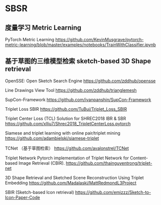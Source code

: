 # SBSR
## 度量学习 Metric Learning

PyTorch Metric Learning
    https://github.com/KevinMusgrave/pytorch-metric-learning/blob/master/examples/notebooks/TrainWithClassifier.ipynb



## 基于草图的三维模型检索 sketch-based 3D Shape retrieval

OpenSSE: Open Sketch Search Engine
    https://github.com/zddhub/opensse

Line Drawings View Tool
    https://github.com/zddhub/trianglemesh
    
SupCon-Framework
    https://github.com/ivanpanshin/SupCon-Framework

Triplet Loss SBIR 
    https://github.com/TuBui/Triplet_Loss_SBIR

Triplet Center Loss (TCL) Solution for SHREC2018 IBR & SBR
    https://github.com/xlliu7/Shrec2018_TripletCenterLoss.pytorch
    
Siamese and triplet learning with online pair/triplet mining
    https://github.com/adambielski/siamese-triplet

TCNet （基于草图检索）
    https://github.com/avalonstrel/TCNet

Triplet Network
    Pytorch implementation of Triplet Network for Content-based Image Retrieval (CBIR).
    https://github.com/thainguyentrong/triplet-net

3D Shape Retrieval and Sketched Scene Reconstruction Using Triplet Embedding
    https://github.com/Madalaski/MattRedmondL3Project
    
SBIR (Sketch-based Icon retrieval)
    https://github.com/emizzz/Sketch-to-Icon-Paper-Code
